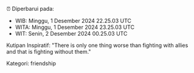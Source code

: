 ⏰ Diperbarui pada:
- WIB: Minggu, 1 Desember 2024 22.25.03 UTC
- WITA: Minggu, 1 Desember 2024 23.25.03 UTC
- WIT: Senin, 2 Desember 2024 00.25.03 UTC

Kutipan Inspiratif:
"There is only one thing worse than fighting with allies and that is fighting without them."


Kategori: friendship

